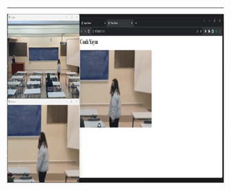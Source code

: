 
-------------------------------------------------------------------------------------------------------------------------
<img src="ss.png" width="967" height="392">

